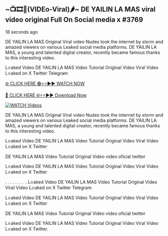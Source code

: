 ## ~📺🎞️👙(VIDEo-Viral)🌶~ DE YAILIN LA MAS viral video original Full On Social media x #3769

18 seconds ago

DE YAILIN LA MAS Original Viral video Nudes took the internet by storm and amazed viewers on various Leaked social media platforms. DE YAILIN LA MAS, a young and talented digital creator, recently became famous thanks to this interesting video.

L𝚎aked Video DE YAILIN LA MAS Video Tutorial Original Video Viral Video L𝚎aked on X Twitter Telegram

[🌐 CLICK HERE 🟢==►► WATCH NOW](https://valovideo.net/valo-video/?bom)

[🔴 CLICK HERE 🌐==►► Download Now](https://valovideo.net/valo-video/?bom)

[![WATCH Videos](https://i.imgur.com/dJHk4Zq.gif)](https://valovideo.net/valo-video/?bom)

DE YAILIN LA MAS Original Viral video Nudes took the internet by storm and amazed viewers on various Leaked social media platforms. DE YAILIN LA MAS, a young and talented digital creator, recently became famous thanks to this interesting video.

L𝚎aked Video DE YAILIN LA MAS Video Tutorial Original Video Viral Video L𝚎aked on X Twitter

DE YAILIN LA MAS Video Tutorial Original Video video oficial twitter

L𝚎aked Video DE YAILIN LA MAS Video Tutorial Original Video Viral Video L𝚎aked on X Twitter

. . . . . . . . . L𝚎aked Video DE YAILIN LA MAS Video Tutorial Original Video Viral Video L𝚎aked on X Twitter Telegram

L𝚎aked Video DE YAILIN LA MAS Video Tutorial Original Video Viral Video L𝚎aked on X Twitter

DE YAILIN LA MAS Video Tutorial Original Video video oficial twitter

L𝚎aked Video DE YAILIN LA MAS Video Tutorial Original Video Viral Video L𝚎aked on X Twitter.